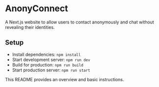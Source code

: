 # AnonyConnect

A Next.js website to allow users to contact anonymously and chat without revealing their identities.

## Setup

- Install dependencies: `npm install`
- Start development server: `npm run dev`
- Build for production: `npm run build`
- Start production server: `npm run start`

This README provides an overview and basic instructions.
